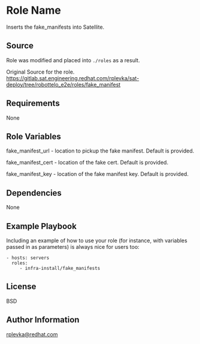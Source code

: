 Role Name
=========

Inserts the fake_manifests into Satellite.

Source
------------

Role was modified and placed into `./roles` as a result.

Original Source for the role. https://gitlab.sat.engineering.redhat.com/rplevka/sat-deploy/tree/robottelo_e2e/roles/fake_manifest


Requirements
------------

None

Role Variables
--------------

fake_manifest_url  - location to pickup the fake manifest. Default is provided.

fake_manifest_cert - location of the fake cert. Default is provided.

fake_manifest_key  - location of the fake manifest key. Default is provided.


Dependencies
------------

None

Example Playbook
----------------

Including an example of how to use your role (for instance, with variables passed in as parameters) is always nice for users too:

    - hosts: servers
      roles:
         - infra-install/fake_manifests

License
-------

BSD

Author Information
------------------

rplevka@redhat.com
